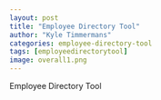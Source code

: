 ```yaml
---
layout: post
title: "Employee Directory Tool"
author: "Kyle Timmermans"
categories: employee-directory-tool
tags: [employeedirectorytool]
image: overall1.png
---
```


Employee Directory Tool
